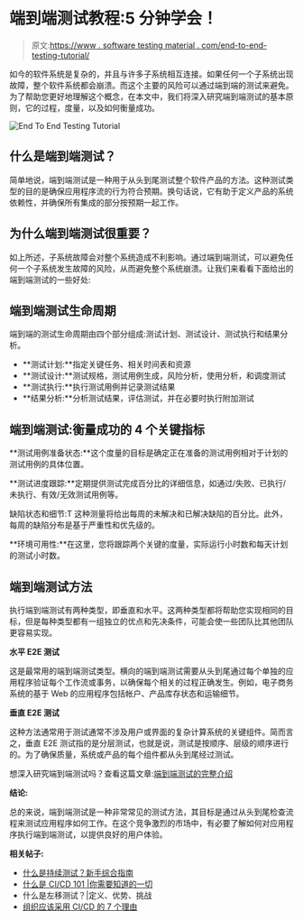# 端到端测试教程:5 分钟学会！

> 原文:[https://www . software testing material . com/end-to-end-testing-tutorial/](https://www.softwaretestingmaterial.com/end-to-end-testing-tutorial/)

如今的软件系统是复杂的，并且与许多子系统相互连接。如果任何一个子系统出现故障，整个软件系统都会崩溃。而这个主要的风险可以通过端到端的测试来避免。为了帮助您更好地理解这个概念，在本文中，我们将深入研究端到端测试的基本原则，它的过程，度量，以及如何衡量成功。

![End To End Testing Tutorial](img/a705f60a9de58e64d57bd38cde0f0a7e.png)

## 什么是端到端测试？

简单地说，端到端测试是一种用于从头到尾测试整个软件产品的方法。这种测试类型的目的是确保应用程序流的行为符合预期。换句话说，它有助于定义产品的系统依赖性，并确保所有集成的部分按预期一起工作。

## 为什么端到端测试很重要？

如上所述，子系统故障会对整个系统造成不利影响。通过端到端测试，可以避免任何一个子系统发生故障的风险，从而避免整个系统崩溃。让我们来看看下面给出的端到端测试的一些好处:

## **端到端测试生命周期**

端到端的测试生命周期由四个部分组成:测试计划、测试设计、测试执行和结果分析。

*   **测试计划:**指定关键任务、相关时间表和资源
*   **测试设计:**测试规格，测试用例生成，风险分析，使用分析，和调度测试
*   **测试执行:**执行测试用例并记录测试结果
*   **结果分析:**分析测试结果，评估测试，并在必要时执行附加测试

## **端到端测试:衡量成功的 4 个关键指标**

**测试用例准备状态:**这个度量的目标是确定正在准备的测试用例相对于计划的测试用例的具体位置。

**测试进度跟踪:**定期提供测试完成百分比的详细信息，如通过/失败、已执行/未执行、有效/无效测试用例等。

缺陷状态和细节:T 这种测量将给出每周的未解决和已解决缺陷的百分比。此外，每周的缺陷分布是基于严重性和优先级的。

**环境可用性:**在这里，您将跟踪两个关键的度量，实际运行小时数和每天计划的测试小时数。

## **端到端测试方法**

执行端到端测试有两种类型，即垂直和水平。这两种类型都将帮助您实现相同的目标，但是每种类型都有一组独立的优点和先决条件，可能会使一些团队比其他团队更容易实现。

**水平 E2E 测试**

这是最常用的端到端测试类型。横向的端到端测试需要从头到尾通过每个单独的应用程序验证每个工作流或事务，以确保每个相关的过程正确发生。例如，电子商务系统的基于 Web 的应用程序包括帐户、产品库存状态和运输细节。

**垂直 E2E 测试**

这种方法通常用于测试通常不涉及用户或界面的复杂计算系统的关键组件。简而言之，垂直 E2E 测试指的是分层测试，也就是说，测试是按顺序、层级的顺序进行的。为了确保质量，系统或产品的每个组件都从头到尾经过测试。

想深入研究端到端测试吗？查看这篇文章:[端到端测试的完整介绍](https://www.katalon.com/resources-center/blog/end-to-end-e2e-testing/)

**结论:**

总的来说，端到端测试是一种非常常见的测试方法，其目标是通过从头到尾检查流程来测试应用程序如何工作。在这个竞争激烈的市场中，有必要了解如何对应用程序执行端到端测试，以提供良好的用户体验。

**相关帖子:**

*   [什么是持续测试？新手综合指南](https://www.softwaretestingmaterial.com/what-is-continuous-testing/)
*   [什么是 CI/CD 101 |你需要知道的一切](https://www.softwaretestingmaterial.com/what-is-ci-cd/)
*   什么是左移测试？|定义、优势、挑战
*   [组织应该采用 CI/CD 的 7 个理由](https://www.softwaretestingmaterial.com/reasons-why-organizations-should-adopt-ci-cd/)